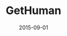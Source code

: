 ---
layout: site
title: "GetHuman"
date: 2015-09-01
categories: [community]
version: 1.6.8
major: 1
minor: 6
patch: 8
slug: gethuman
link: https://gethuman.com
submitter: jeffwhelpley
permalink: /sites/:slug
---